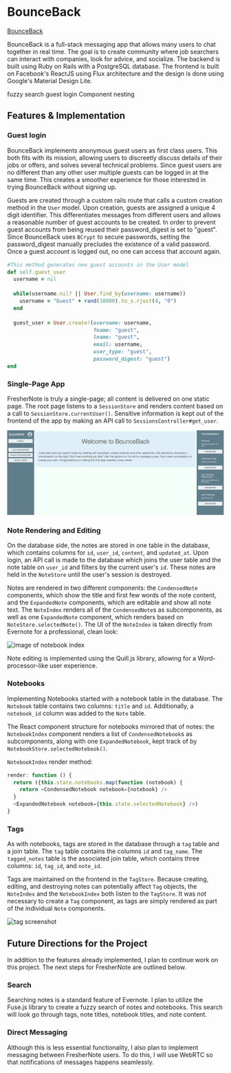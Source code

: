# BounceBack

[BounceBack][heroku]

[heroku]: http://bounce_back.work

BounceBack is a full-stack messaging app that allows many users to chat together in real time. The goal is to create community where job searchers can interact with companies, look for advice, and socialize. The backend is built using Ruby on Rails with a PostgreSQL database.   The frontend is built on Facebook's ReactJS using Flux architecture and the design is done using Google's Material Design Lite.

fuzzy search
guest login
Component nesting

## Features & Implementation

### Guest login

BounceBack implements anonymous guest users as first class users. This both fits with its mission, allowing users to discreetly discuss details of their jobs or offers, and solves several technical problems. Since guest users are no different than any other user multiple guests can be logged in at the same time. This creates a smoother experience for those interested in trying BounceBack without signing up.

Guests are created through a custom rails route that calls a custom creation method in the `User` model. Upon creation, guests are assigned a unique 4 digit identifier. This differentiates messages from different users and allows a reasonable number of guest accounts to be created. In order to prevent guest accounts from being reused their password_digest is set to "guest". Since BounceBack uses `BCrypt` to secure passwords, setting the password_digest manually precludes the existence of a valid password. Once a guest account is logged out, no one can access that account again.

```ruby
#This method generates new guest accounts in the User model
def self.guest_user
  username = nil

  while(username.nil? || User.find_by(username: username))
    username = "Guest" + rand(10000).to_s.rjust(4, "0")
  end

  guest_user = User.create!(username: username,
                            fname: "guest",
                            lname: "guest",
                            email: username,
                            user_type: "guest",
                            password_digest: "guest")
end
```

### Single-Page App

FresherNote is truly a single-page; all content is delivered on one static page.  The root page listens to a `SessionStore` and renders content based on a call to `SessionStore.currentUser()`.  Sensitive information is kept out of the frontend of the app by making an API call to `SessionsController#get_user`.

![image of messaging layout](https://raw.githubusercontent.com/a-paulson/BounceBack/master/docs/app_view.png)


### Note Rendering and Editing

  On the database side, the notes are stored in one table in the database, which contains columns for `id`, `user_id`, `content`, and `updated_at`.  Upon login, an API call is made to the database which joins the user table and the note table on `user_id` and filters by the current user's `id`.  These notes are held in the `NoteStore` until the user's session is destroyed.  

  Notes are rendered in two different components: the `CondensedNote` components, which show the title and first few words of the note content, and the `ExpandedNote` components, which are editable and show all note text.  The `NoteIndex` renders all of the `CondensedNote`s as subcomponents, as well as one `ExpandedNote` component, which renders based on `NoteStore.selectedNote()`. The UI of the `NoteIndex` is taken directly from Evernote for a professional, clean look:  

![image of notebook index](https://github.com/appacademy/sample-project-proposal/blob/master/docs/noteIndex.png)

Note editing is implemented using the Quill.js library, allowing for a Word-processor-like user experience.

### Notebooks

Implementing Notebooks started with a notebook table in the database.  The `Notebook` table contains two columns: `title` and `id`.  Additionally, a `notebook_id` column was added to the `Note` table.  

The React component structure for notebooks mirrored that of notes: the `NotebookIndex` component renders a list of `CondensedNotebook`s as subcomponents, along with one `ExpandedNotebook`, kept track of by `NotebookStore.selectedNotebook()`.  

`NotebookIndex` render method:

```javascript
render: function () {
  return ({this.state.notebooks.map(function (notebook) {
    return <CondensedNotebook notebook={notebook} />
  }
  <ExpandedNotebook notebook={this.state.selectedNotebook} />)
}
```

### Tags

As with notebooks, tags are stored in the database through a `tag` table and a join table.  The `tag` table contains the columns `id` and `tag_name`.  The `tagged_notes` table is the associated join table, which contains three columns: `id`, `tag_id`, and `note_id`.  

Tags are maintained on the frontend in the `TagStore`.  Because creating, editing, and destroying notes can potentially affect `Tag` objects, the `NoteIndex` and the `NotebookIndex` both listen to the `TagStore`.  It was not necessary to create a `Tag` component, as tags are simply rendered as part of the individual `Note` components.  

![tag screenshot](https://github.com/appacademy/sample-project-proposal/blob/master/docs/tagScreenshot.png)

## Future Directions for the Project

In addition to the features already implemented, I plan to continue work on this project.  The next steps for FresherNote are outlined below.

### Search

Searching notes is a standard feature of Evernote.  I plan to utilize the Fuse.js library to create a fuzzy search of notes and notebooks.  This search will look go through tags, note titles, notebook titles, and note content.  

### Direct Messaging

Although this is less essential functionality, I also plan to implement messaging between FresherNote users.  To do this, I will use WebRTC so that notifications of messages happens seamlessly.  
